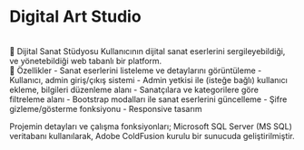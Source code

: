 # Digital Art Studio
<br>
🎨 Dijital Sanat Stüdyosu
Kullanıcının dijital sanat eserlerini sergileyebildiği, ve yönetebildiği web tabanlı bir platform.
<br>
🧰 Özellikler
- Sanat eserlerini listeleme ve detaylarını görüntüleme
- Kullanıcı, admin giriş/çıkış sistemi
- Admin yetkisi ile (isteğe bağlı) kullanıcı ekleme, bilgileri düzenleme alanı
- Sanatçılara ve kategorilere göre filtreleme alanı
- Bootstrap modalları ile sanat eserlerini güncelleme
- Şifre gizleme/gösterme fonksiyonu
- Responsive tasarım

Projemin detayları ve çalışma fonksiyonları; 
Microsoft SQL Server (MS SQL) veritabanı kullanılarak, 
Adobe ColdFusion kurulu bir sunucuda geliştirilmiştir. 

